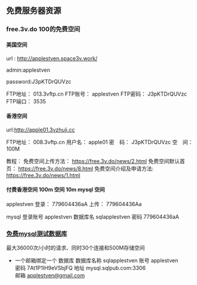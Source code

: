 ## 免费服务器资源 

### free.3v.do    100的免费空间   
#### 美国空间
url :  http://applestven.space3v.work/

admin:applestven

password:J3pKTDrQUVzc


FTP地址：	013.3vftp.cn
FTP账号：	applestven
FTP密码：	J3pKTDrQUVzc
FTP端口：	3535

#### 香港空间

url:http://apple01.3vzhuji.cc

FTP地址：	008.3vftp.cn
用户名：	apple01
密　码：	J3pKTDrQUVzc
空　间：	100M

教程：
免费空间上传方法： https://free.3v.do/news/2.html
免费空间默认首页： https://free.3v.do/news/8.html
免费空间介绍及申请方法: https://free.3v.do/news/1.html


#### 付费香港空间  100m 空间  10m mysql 空间

applestven  登录： 779604436aA  上传： 779604436Aa

mysql 登录账号 applestven  数据库名 sqlapplestven  密码 779604436aA

### [免费mysql测试数据库](https://sqlpub.com/#/) 
最大36000次/小时的请求、同时30个连接和500M存储空间
+ 一个邮箱绑定一个  数据库
 数据库名称 sqlapplestven 
 账号 applestven  
 密码 7At1P1IH9eVSbjFQ
 地址 mysql.sqlpub.com:3306   
 邮箱 applestven@gmail.com

